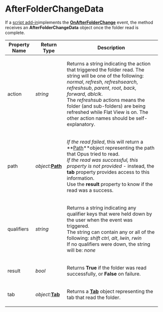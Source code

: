 # AfterFolderChangeData

If a [script add-in](/Manual/scripting/script_add-ins/README.md)implements the **[OnAfterFolderChange](../scripting_events/onafterfolderchange.md)** event, the method receives an **AfterFolderChangeData** object once the folder read is complete.

<table>
<thead><tr><th>
Property Name</th><th>
Return Type</th><th>
Description
</th></tr></thead><tbody><tr><td>
action</td><td>

*string*</td><td>

Returns a string indicating the action that triggered the folder read. The string will be one of the following: *normal*, *refresh*, *refreshsearch*, *refreshsub*, *parent*, *root*, *back*, *forward*, *dblclk*.  
The *refreshsub* actions means the folder (and sub-folders) are being refreshed while Flat View is on. The other action names should be self-explanatory.
</td></tr><tr><td>
path</td><td>

*object:***[Path](path.md)**</td><td>

*If the read failed*, this will return a **[Path](path.md)**object representing the path that Opus tried to read.  
*If the read was successful, this property is not provided* - instead, the **tab** property provides access to this information.  
Use the **result** property to know if the read was a success.
</td></tr><tr><td>
qualifiers</td><td>

*string*</td><td>

Returns a string indicating any qualifier keys that were held down by the user when the event was triggered.  
The string can contain any or all of the following: *shift* *ctrl*, *alt*, *lwin*, *rwin*  
If no qualifiers were down, the string will be: *none*
</td></tr><tr><td>
result</td><td>

*bool*</td><td>

Returns **True** if the folder was read successfully, or **False** on failure.
</td></tr><tr><td>
tab</td><td>

*object:***[Tab](tab.md)**</td><td>

Returns a **[Tab](tab.md)** object representing the tab that read the folder.
</td></tr></tbody>
</table>

